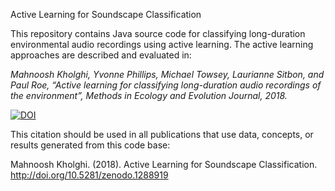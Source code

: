 
Active Learning for Soundscape Classification

This repository contains Java source code for classifying long-duration environmental audio recordings using active learning. The active learning approaches are  described and evaluated in:

<i>Mahnoosh Kholghi, Yvonne Phillips, Michael Towsey, Laurianne Sitbon, and Paul Roe, “Active learning for classifying long-duration audio recordings of the environment”, Methods in Ecology and Evolution Journal, 2018.</i>

[![DOI](https://zenodo.org/badge/121833953.svg)](https://zenodo.org/badge/latestdoi/121833953)

This citation should be used in all publications that use data, concepts, or results generated from this code base:

Mahnoosh Kholghi. (2018). Active Learning for Soundscape Classification. http://doi.org/10.5281/zenodo.1288919
